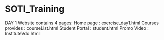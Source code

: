 # SOTI_Training

DAY 1 
Website contains 4 pages:
Home page         : exercise_day1.html
Courses provides  : courseList.html
Student Portal    : student.html
Promo Video       : InstituteVdo.html
 
